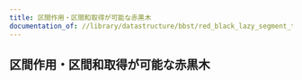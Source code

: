 ```yaml
---
title: 区間作用・区間和取得が可能な赤黒木
documentation_of: //library/datastructure/bbst/red_black_lazy_segment_tree.hpp
---
```

## 区間作用・区間和取得が可能な赤黒木